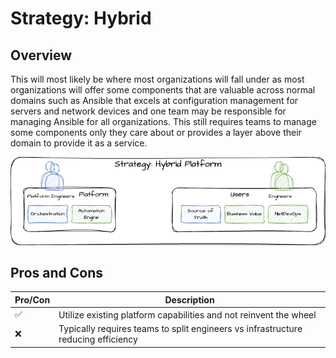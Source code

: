 # Strategy: Hybrid

## Overview

This will most likely be where most organizations will fall under as most organizations will offer some components that are valuable across normal domains such as Ansible that excels at configuration management for servers and network devices and one team may be responsible for managing Ansible for all organizations. This still requires teams to manage some components only they care about or provides a layer above their domain to provide it as a service.

![Automation Strategies](strategies-hybrid.png)

## Pros and Cons

| Pro/Con | Description |
| ----------------------- | ----------- |
| :white_check_mark: | Utilize existing platform capabilities and not reinvent the wheel |
| :x: | Typically requires teams to split engineers vs infrastructure reducing efficiency |
